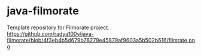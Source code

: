 # java-filmorate
Template repository for Filmorate project.
https://github.com/radya100y/java-filmorate/blob/4f3eb4b5d679b78279e45879af9603a5b502b616/filmrate.png
